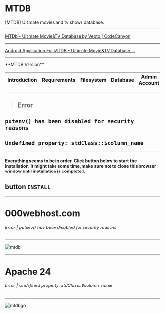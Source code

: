 # MTDB
[MTDB] Ultimate movies and tv shows database.



***
[MTDb - Ultimate Movie&TV Database by Vebto | CodeCanyon](https://codecanyon.net/item/mtdb-ultimate-movietv-database/6447206)
***
[Android Application For MTDB - Ultimate Movie&TV Database ...](https://codecanyon.net/item/android-application-for-mtdb-ultimate-movietv-database/23581291)



***
<!--**2019 June 19 -**--> **MTDB Version** <!--**3.1.4**-->

|  Introduction |  Requirements | Filesystem | Database  |     Admin Account | Install |  
|-----|----|----|----|---|----|
---
> ## Error 
## **`putenv() has been disabled for security reasons`**
## **`Undefined property: stdClass::$column_name`**
---

#### Everything seems to be in order. Click button below to start the installation. It might take some time, make sure not to close this browser window until installation is completed.

## **button** **```INSTALL```**
***
# 000webhost.com <!--(https://6.top4top.net/p_1343g5zkh1.png)-->
###### Error | putenv() has been disabled for security reasons
***
![mtdb](https://6.top4top.net/p_1343g5zkh1.png)
***
# Apache 24 <!--(https://4.top4top.net/p_1343gg8fj1.png)-->
###### Error | Undefined property: stdClass::$column_name
***
![mtdbgo](https://user-images.githubusercontent.com/12082147/64344549-f587e200-cfee-11e9-9d65-e3113b40f838.png)


